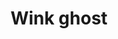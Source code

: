 ---
title: Wink ghost
tags: ["wink", "ghost", "playful", "spirited", "haunt", "supernatural", "ethereal"]
icon: wink-ghost
svg: '<svg xmlns="http://www.w3.org/2000/svg" width="24" height="24" fill="none" viewBox="0 0 24 24" stroke-width="1.5" stroke-linecap="round" stroke-linejoin="round" stroke="currentColor"><path d="M9 15c.85.63 1.885 1 3 1s2.15-.37 3-1m-.5-4.5V10"/><path d="M3 18.562v-6.518C3 7.05 7.03 3 12 3s9 4.05 9 9.044v6.517c0 1.162-.967 2.519-2 2-.835-.42-2.223-.52-3 0-.874.585-2.126.585-3 0-.885-.593-1.649-.57-2.5 0-.874.585-2.126.585-3 0-.777-.52-1.665-.42-2.5 0-1.033.519-2-.838-2-2M9 10.5h1"/></svg>'
---
